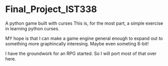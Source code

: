 # Final_Project_IST338
A python game built with curses
This is, for the most part, a simple exercise in learning python curses.

MY hope is that I can make a game engine general enough to expand out to something more graphincally interesing.
Maybe even someting 8-bit!

I have the groundwork for an RPG started. So I will port most of that over here. 
